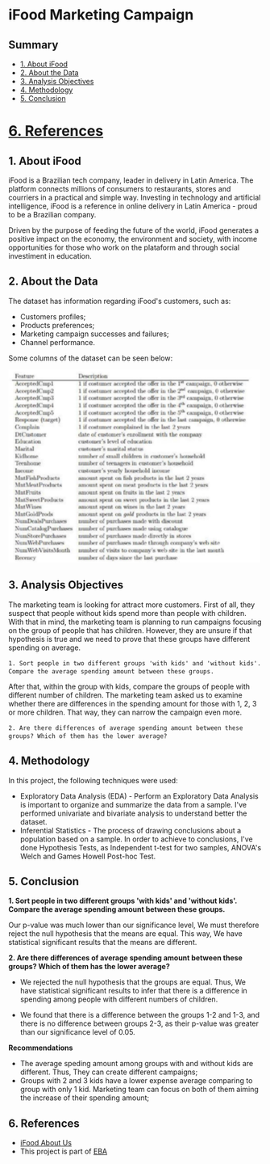 # iFood Marketing Campaign

## Summary 
* [1. About iFood](#1-about-ifood)
* [2. About the Data](#2-about-the-data)
* [3. Analysis Objectives](#3-analysis-objectives)
* [4. Methodology](4#-methodology)
* [5. Conclusion](5#-conclusion)
# [6. References](6#-references)

## 1. About iFood

iFood is a Brazilian tech company, leader in delivery in Latin America. The platform connects millions of consumers to restaurants, stores and courriers in a practical and simple way. Investing in technology and artificial intelligence, iFood is a reference in online delivery in Latin America - proud to be a Brazilian company.

Driven by the purpose of feeding the future of the world, iFood generates a positive impact on the economy, the environment and society, with income opportunities for those who work on the plataform and through social investiment in education.

## 2. About the Data

The dataset has information regarding iFood's customers, such as:

* Customers profiles;
* Products preferences;
* Marketing campaign successes and failures;
* Channel performance.

Some columns of the dataset can be seen below:

<img src="img/ifood_dataset_columns.png" width="500">

## 3. Analysis Objectives

The marketing team is looking for attract more customers. First of all, they suspect that people without kids spend more than people with children. With that in mind, the marketing team is planning to run campaigns focusing on the group of people that has children. However, they are unsure if that hypothesis is true and we need to prove that these groups have different spending on average. 

    1. Sort people in two different groups 'with kids' and 'without kids'. Compare the average spending amount between these groups.
     
After that, within the group with kids, compare the groups of people with different number of children. The marketing team asked us to examine whether there are differences in the spending amount for those with 1, 2, 3 or more children. That way, they can narrow the campaign even more.

    2. Are there differences of average spending amount between these groups? Which of them has the lower average?

## 4. Methodology

In this project, the following techniques were used:

* Exploratory Data Analysis (EDA) - Perform an Exploratory Data Analysis is important to organize and summarize the data from a sample. I've performed univariate and bivariate analysis to understand better the dataset.
* Inferential Statistics - The process of drawing conclusions about a population based on a sample. In order to achieve to conclusions, I've done Hypothesis Tests, as Independent t-test for two samples, ANOVA's Welch and Games Howell Post-hoc Test.

## 5. Conclusion

**1. Sort people in two different groups 'with kids' and 'without kids'. Compare the average spending amount between these groups.**

Our p-value was much lower than our significance level, We must therefore reject the null hypothesis that the means are equal. This way, We have statistical significant results that the means are different.

**2. Are there differences of average spending amount between these groups? Which of them has the lower average?**

* We rejected the null hypothesis that the groups are equal. Thus, We have statistical significant results to infer that there is a difference in spending among people with different numbers of children.

* We found that there is a difference between the groups 1-2 and 1-3, and there is no difference between groups 2-3, as their p-value was greater than our significance level of 0.05.

**Recommendations** 

* The average speding amount among groups with and without kids are different. Thus, They can create different campaigns;
* Groups with 2 and 3 kids have a lower expense average comparing to group with only 1 kid. Marketing team can focus on both of them aiming the increase of their spending amount;

## 6. References

* [iFood About Us](https://institucional.ifood.com.br/sobre/)
* This project is part of [EBA](https://www.renatabiaggi.com/eba) 
